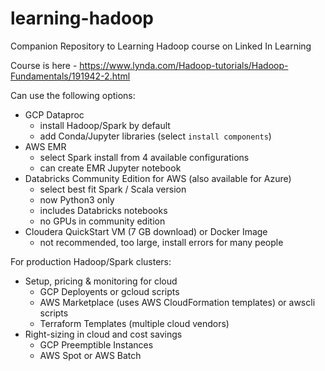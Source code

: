 # learning-hadoop
Companion Repository to Learning Hadoop course on Linked In Learning

Course is here - https://www.lynda.com/Hadoop-tutorials/Hadoop-Fundamentals/191942-2.html

Can use the following options:
- GCP Dataproc 
    - install Hadoop/Spark by default 
    - add Conda/Jupyter libraries (select `install components`)
- AWS EMR 
    - select Spark install from 4 available configurations
    - can create EMR Jupyter notebook
- Databricks Community Edition for AWS (also available for Azure)
    - select best fit Spark / Scala version
    - now Python3 only
    - includes Databricks notebooks
    - no GPUs in community edition
- Cloudera QuickStart VM (7 GB download) or Docker Image
    - not recommended, too large, install errors for many people

For production Hadoop/Spark clusters:
- Setup, pricing & monitoring for cloud
    - GCP Deployents or gcloud scripts
    - AWS Marketplace (uses AWS CloudFormation templates) or awscli scripts
    - Terraform Templates (multiple cloud vendors)
- Right-sizing in cloud and cost savings
    - GCP Preemptible Instances
    - AWS Spot or AWS Batch
